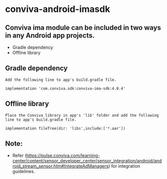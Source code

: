 # conviva-android-imasdk

## Conviva ima module can be included in two ways in any Android app projects.

* Gradle dependency
* Offline library

## Gradle dependency
    Add the following line to app's build.gradle file.
    
    implementation 'com.conviva.sdk:conviva-ima-sdk:4.0.4'
    
## Offline library
    Place the Conviva library in app's 'lib' folder and add the following line to app's build.gradle file.
    
    implementation fileTree(dir: 'libs',include:['*.aar'])
    
    
## Note:  

* Refer (https://pulse.conviva.com/learning-center/content/sensor_developer_center/sensor_integration/android/android_stream_sensor.htm#IntegrateAdManagers) for integration guidelines.
